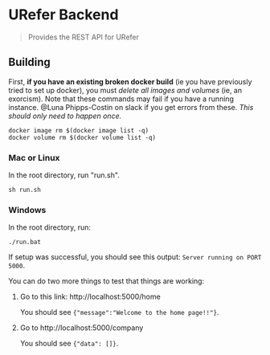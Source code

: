 # URefer Backend

> Provides the REST API for URefer

## Building

First, **if you have an existing broken docker build** (ie you have
previously tried to set up docker), you must *delete all images and volumes*
(ie, an exorcism). Note that these commands may fail if you have a running
instance. @Luna Phipps-Costin on slack if you get errors from these. *This
should only need to happen once.*

```
docker image rm $(docker image list -q)
docker volume rm $(docker volume list -q)
```

### Mac or Linux
In the root directory, run "run.sh".
```
sh run.sh
```

### Windows
In the root directory, run:
```
./run.bat
```

If setup was successful, you should see this output: `Server running on PORT 5000`.

You can do two more things to test that things are working:

1. Go to this link: http://localhost:5000/home

   You should see `{"message":"Welcome to the home page!!"}`.

2. Go to http://localhost:5000/company

   You should see `{"data": []}`.
